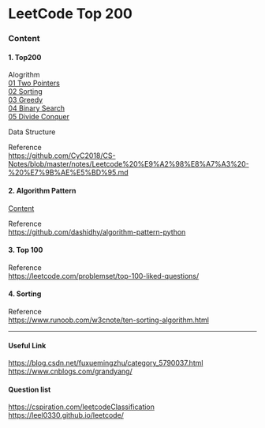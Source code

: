 # LeetCode Top 200


### Content
#### 1. Top200
Alogrithm  
[01 Two Pointers](https://github.com/AuroraRW/Algorithm-Leetcode-Classic/tree/master/Top200/01-TwoPointers)  
[02 Sorting](https://github.com/AuroraRW/Algorithm-Leetcode-Classic/tree/master/Top200/02-Sorting)  
[03 Greedy](https://github.com/AuroraRW/Algorithm-Leetcode-Classic/tree/master/Top200/03-Greedy)  
[04 Binary Search](https://github.com/AuroraRW/Algorithm-Leetcode-Classic/tree/master/Top200/04-BinarySearch)  
[05 Divide Conquer](https://github.com/AuroraRW/Algorithm-Leetcode-Classic/tree/master/Top200/05-DivideConquer)  


Data Structure  

Reference  
https://github.com/CyC2018/CS-Notes/blob/master/notes/Leetcode%20%E9%A2%98%E8%A7%A3%20-%20%E7%9B%AE%E5%BD%95.md   

#### 2. Algorithm Pattern
[Content](https://github.com/AuroraRW/Algorithm-Leetcode/tree/master/AlgorithmPattern) 

Reference  
https://github.com/dashidhy/algorithm-pattern-python  

#### 3. Top 100
Reference  
https://leetcode.com/problemset/top-100-liked-questions/  

#### 4. Sorting
Reference  
https://www.runoob.com/w3cnote/ten-sorting-algorithm.html  

-----------------------

#### Useful Link
https://blog.csdn.net/fuxuemingzhu/category_5790037.html
https://www.cnblogs.com/grandyang/

#### Question list
https://cspiration.com/leetcodeClassification
https://leel0330.github.io/leetcode/




